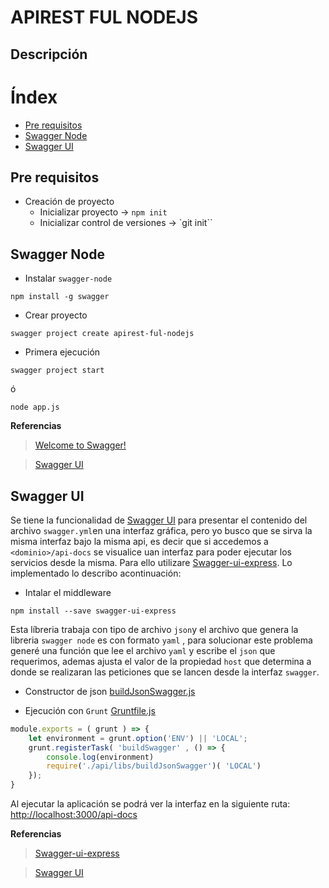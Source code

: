 APIREST FUL NODEJS
===

## Descripción



# Índex
* [Pre requisitos](#pre-requisitos)
* [Swagger Node](#swagger-node)
* [Swagger UI](#swagger-ui)

## Pre requisitos

* Creación de proyecto
    * Inicializar proyecto -> `npm init`
    * Inicializar control de versiones -> `git init``

## Swagger Node

* Instalar `swagger-node`
```
npm install -g swagger
```

* Crear proyecto
```
swagger project create apirest-ful-nodejs
```
* Primera ejecución
```
swagger project start
```
ó
```
node app.js
```

**Referencias**

> [Welcome to Swagger!](https://github.com/swagger-api/swagger-node/blob/master/docs/README.md)

> [Swagger UI](https://github.com/swagger-api/swagger-ui)

## Swagger UI

Se tiene la funcionalidad de [Swagger UI](https://github.com/swagger-api/swagger-ui) para presentar el contenido del archivo `swagger.yml`en una interfaz gráfica, pero yo busco que se sirva la misma interfaz bajo la misma api, es decir que si accedemos a `<dominio>/api-docs` se visualice uan interfaz para poder ejecutar los servicios desde la misma. Para ello utilizare [Swagger-ui-express](https://github.com/scottie1984/swagger-ui-express). Lo implementado lo describo acontinuación:

* Intalar el middleware

```
npm install --save swagger-ui-express
```

Esta líbreria trabaja con tipo de archivo `json`y el archivo que genera la libreria `swagger node` es con formato `yaml` , para solucionar este problema generé una función que lee el archivo `yaml` y escribe el `json` que requerimos, ademas ajusta el valor de la propiedad `host` que determina a donde se realizaran las peticiones que se lancen desde la interfaz `swagger`.

* Constructor de json [buildJsonSwagger.js](api/libs/buildJsonSwagger.js)

* Ejecución con `Grunt` [Gruntfile.js](Gruntfile.js)
```javascript
module.exports = ( grunt ) => {
    let environment = grunt.option('ENV') || 'LOCAL';
    grunt.registerTask( 'buildSwagger' , () => {
        console.log(environment)
        require('./api/libs/buildJsonSwagger')( 'LOCAL')
    });
}
```

Al ejecutar la aplicación se podrá ver la interfaz en la siguiente ruta: [http://localhost:3000/api-docs](http://localhost:3000/api-docs)

**Referencias**

> [Swagger-ui-express](https://github.com/scottie1984/swagger-ui-express)

> [Swagger UI](https://github.com/swagger-api/swagger-ui)